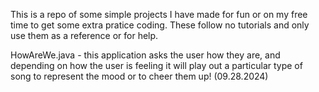 This is a repo of some simple projects I have made for fun or on my free time to get some extra pratice coding. These follow no tutorials and only use them as a reference or for help. 

HowAreWe.java - this application asks the user how they are, and depending on how the user is feeling it will play out a particular type of song to represent the mood or to cheer them up! (09.28.2024)
